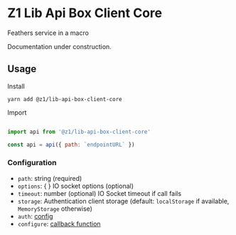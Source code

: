 # Z1 Lib Api Box Client Core

Feathers service in a macro

Documentation under construction.

## Usage

Install

```
yarn add @z1/lib-api-box-client-core
```

Import

```JavaScript

import api from '@z1/lib-api-box-client-core'

const api = api({ path: `endpointURL` })

```

### Configuration

- `path`: string (required)
- `options`: { } IO socket options (optional)
- `timeout`: number (optional) IO Socket timeout if call fails
- `storage`: Authentication client storage (default: `localStorage` if available, `MemoryStorage` otherwise)
- `auth`: [config](optional)
- `configure`: [callback function](optional)

[config]: https://docs.feathersjs.com/api/authentication/client.html#configuration
[callback function]: https://docs.feathersjs.com/api/application.html#configure-callback
